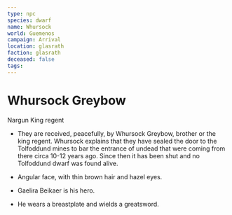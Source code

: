 ```yaml
---
type: npc
species: dwarf
name: Whursock
world: Guemenos
campaign: Arrival
location: glasrath
faction: glasrath
deceased: false
tags:
---
```


# Whursock Greybow

Nargun King regent

- They are received, peacefully, by Whursock Greybow, brother or the king regent. Whursock explains that they have sealed the door to the Tolfoddund mines to bar the entrance of undead that were coming from there circa 10-12 years ago. Since then it has been shut and no Tolfoddund dwarf was found alive.

- Angular face, with thin brown hair and hazel eyes.
- Gaelira Beikaer is his hero.
- He wears a breastplate and wields a greatsword.
